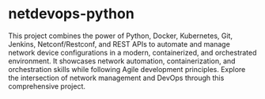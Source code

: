 # netdevops-python
This project combines the power of Python, Docker, Kubernetes, Git, Jenkins, Netconf/Restconf, and REST APIs to automate and manage network device configurations in a modern, containerized, and orchestrated environment. It showcases network automation, containerization, and orchestration skills while following Agile development principles. Explore the intersection of network management and DevOps through this comprehensive project.

